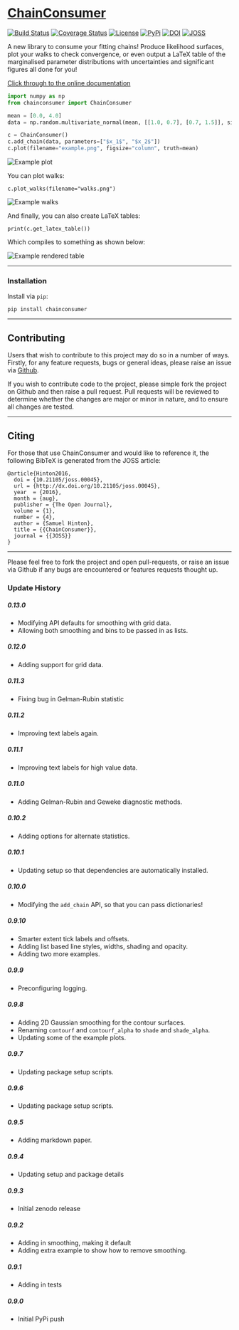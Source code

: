 # [ChainConsumer](https://samreay.github.io/ChainConsumer)

[![Build Status](https://img.shields.io/travis/Samreay/ChainConsumer.svg?style=flat-square)](https://travis-ci.org/Samreay/ChainConsumer)
[![Coverage Status](https://coveralls.io/repos/github/Samreay/ChainConsumer/badge.svg?branch=master)](https://coveralls.io/github/Samreay/ChainConsumer?branch=master)
[![License](http://img.shields.io/badge/license-MIT-blue.svg?style=flat)](https://github.com/dessn/abc/blob/master/LICENSE)
[![PyPi](https://img.shields.io/pypi/v/ChainConsumer.svg?style=flat)](https://pypi.python.org/pypi/ChainConsumer)
[![DOI](https://zenodo.org/badge/23430/Samreay/ChainConsumer.svg)](https://zenodo.org/badge/latestdoi/23430/Samreay/ChainConsumer)
[![JOSS](http://joss.theoj.org/papers/10.21105/joss.00045/status.svg?style=flat)](http://dx.doi.org/10.21105/joss.00045)

A new library to consume your fitting chains! Produce likelihood surfaces,
plot your walks to check convergence, or even output a LaTeX table of the
marginalised parameter distributions with uncertainties and significant
figures all done for you!

[Click through to the online documentation](https://samreay.github.io/ChainConsumer)

```python
import numpy as np
from chainconsumer import ChainConsumer

mean = [0.0, 4.0]
data = np.random.multivariate_normal(mean, [[1.0, 0.7], [0.7, 1.5]], size=100000)

c = ChainConsumer()
c.add_chain(data, parameters=["$x_1$", "$x_2$"])
c.plot(filename="example.png", figsize="column", truth=mean)
```


![Example plot](paper/example.png)

You can plot walks:

```
c.plot_walks(filename="walks.png")
```

![Example walks](examples/resources/exampleWalk.png)

And finally, you can also create LaTeX tables:

```
print(c.get_latex_table())
```

Which compiles to something as shown below:

![Example rendered table](examples/resources/table.png)

-----------

### Installation

Install via `pip`:
    
    pip install chainconsumer


----------

## Contributing

Users that wish to contribute to this project may do so in a number of ways.
Firstly, for any feature requests, bugs or general ideas, please raise an issue
via [Github](https://github.com/samreay/ChainConsumer/issues).

If you wish to contribute code to the project, please simple fork the project on
Github and then raise a pull request. Pull requests will be reviewed to determine
whether the changes are major or minor in nature, and to ensure all changes are tested.

----------

## Citing

For those that use ChainConsumer and would like to reference it, the
following BibTeX is generated from the JOSS article:

```
@article{Hinton2016,
  doi = {10.21105/joss.00045},
  url = {http://dx.doi.org/10.21105/joss.00045},
  year  = {2016},
  month = {aug},
  publisher = {The Open Journal},
  volume = {1},
  number = {4},
  author = {Samuel Hinton},
  title = {{ChainConsumer}},
  journal = {{JOSS}}
}
```

----------

Please feel free to fork the project and open pull-requests, or
raise an issue via Github if any bugs are encountered or 
features requests thought up.

### Update History

##### 0.13.0
* Modifying API defaults for smoothing with grid data.
* Allowing both smoothing and bins to be passed in as lists.

##### 0.12.0
* Adding support for grid data.

##### 0.11.3
* Fixing bug in Gelman-Rubin statistic

##### 0.11.2
* Improving text labels again.

##### 0.11.1
* Improving text labels for high value data.

##### 0.11.0
* Adding Gelman-Rubin and Geweke diagnostic methods.

##### 0.10.2
* Adding options for alternate statistics.

##### 0.10.1
* Updating setup so that dependencies are automatically installed.

##### 0.10.0
* Modifying the ``add_chain`` API, so that you can pass dictionaries!

##### 0.9.10
* Smarter extent tick labels and offsets.
* Adding list based line styles, widths, shading and opacity.
* Adding two more examples.

##### 0.9.9
* Preconfiguring logging.

##### 0.9.8
* Adding 2D Gaussian smoothing for the contour surfaces.
* Renaming ``contourf`` and ``contourf_alpha`` to ``shade`` and ``shade_alpha``.
* Updating some of the example plots.

##### 0.9.7
* Updating package setup scripts.

##### 0.9.6
* Updating package setup scripts.


##### 0.9.5
* Adding markdown paper.

##### 0.9.4
* Updating setup and package details

##### 0.9.3
* Initial zenodo release

##### 0.9.2
* Adding in smoothing, making it default
* Adding extra example to show how to remove smoothing.

##### 0.9.1
* Adding in tests

##### 0.9.0
* Initial PyPi push